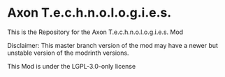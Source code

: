 # Axon T.e.c.h.n.o.l.o.g.i.e.s.
This is the Repository for the Axon T.e.c.h.n.o.l.o.g.i.e.s. Mod

Disclaimer:
This master branch version of the mod may have a newer but unstable version of the modrinth versions.

This Mod is under the LGPL-3.0-only license
